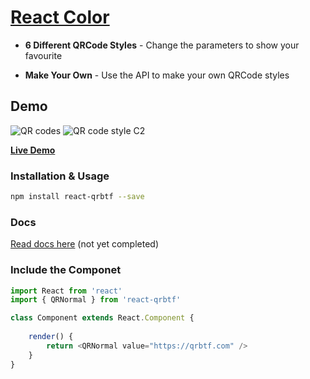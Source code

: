 # [React Color](https://github.com/CPunisher/react-qrbtf)
* **6 Different QRCode Styles** - Change the parameters to show your favourite 

* **Make Your Own** - Use the API to make your own QRCode styles

## Demo
![QR codes](https://blog.ciaochaos.com/projects/qrcode/qrs2.jpg)
![QR code style C2](https://blog.ciaochaos.com/projects/qrcode/qrc2.jpg)

[**Live Demo**](https://qrbtf.com)

### Installation & Usage

```sh
npm install react-qrbtf --save
```

### Docs
[Read docs here]() (not yet completed)

### Include the Componet

```js
import React from 'react'
import { QRNormal } from 'react-qrbtf'

class Component extends React.Component {
    
    render() {
        return <QRNormal value="https://qrbtf.com" />
    }
}
```
